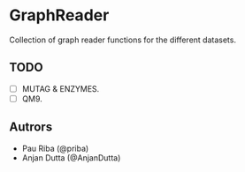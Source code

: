 # GraphReader

Collection of graph reader functions for the different datasets.

## TODO

- [ ] MUTAG & ENZYMES.
- [ ] QM9.

## Autrors

* Pau Riba (@priba)
* Anjan Dutta (@AnjanDutta)
